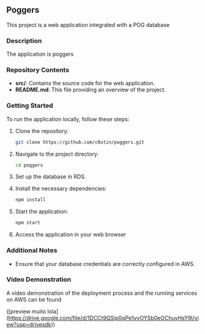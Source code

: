 ## Poggers

This project is a web application integrated with a POG database 
### Description

The application is poggers 

### Repository Contents

- **src/**: Contains the source code for the web application.
- **README.md**: This file providing an overview of the project.

### Getting Started

To run the application locally, follow these steps:

1. Clone the repository:

   ```bash
   git clone https://github.com/c0utin/poggers.git
   ```

2. Navigate to the project directory:

   ```bash
   cd poggers
   ```

3. Set up the database in RDS.

4. Install the necessary dependencies:

   ```bash
   npm install
   ```

5. Start the application:

   ```bash
   npm start
   ```

6. Access the application in your web browser
   
### Additional Notes

- Ensure that your database credentials are correctly configured in AWS.

### Video Demonstration

A video demonstration of the deployment process and the running services on AWS can be found

([preview muito lola] (https://drive.google.com/file/d/1DCCt9QSip0qPe1yvOYSb0eOChuyHsY9l/view?usp=drivesdk))